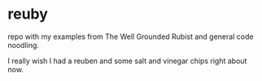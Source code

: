 # reuby
repo with my examples from The Well Grounded Rubist and general code noodling. 

I really wish I had a reuben and some salt and vinegar chips right about now.
